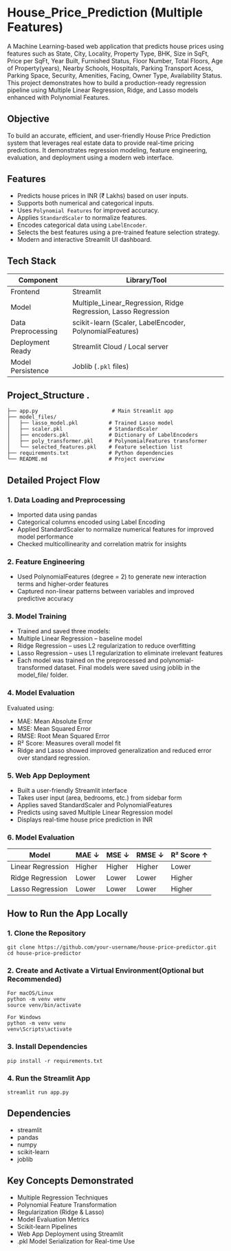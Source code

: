# House_Price_Prediction (Multiple Features)

A Machine Learning-based web application that predicts house prices using features such as State, City, Locality,   Property Type, BHK, Size in SqFt, Price per SqFt, Year Built, Furnished Status, Floor Number, Total Floors, Age of Property(years), Nearby Schools, Hospitals, Parking Transport Acess, Parking Space, Security, Amenities, Facing, Owner Type, Availability Status. 
This project demonstrates how to build a production-ready regression pipeline using Multiple Linear Regression, Ridge, and Lasso models enhanced with Polynomial Features.


## Objective
To build an accurate, efficient, and user-friendly House Price Prediction system that leverages real estate data to provide real-time pricing predictions. It demonstrates regression modeling, feature engineering, evaluation, and deployment using a modern web interface.


## Features
- Predicts house prices in INR (₹ Lakhs) based on user inputs.
- Supports both numerical and categorical inputs.
- Uses `Polynomial Features` for improved accuracy.
- Applies `StandardScaler` to normalize features.
- Encodes categorical data using `LabelEncoder`.
- Selects the best features using a pre-trained feature selection strategy.
- Modern and interactive Streamlit UI dashboard.


## Tech Stack
| Component           | Library/Tool          |
|---------------------|-----------------------|
| Frontend            | Streamlit             |
| Model               | Multiple_Linear_Regression, Ridge Regression, Lasso Regression|
| Data Preprocessing  | scikit-learn (Scaler, LabelEncoder, PolynomialFeatures) |
| Deployment Ready    | Streamlit Cloud / Local server |
| Model Persistence   | Joblib (`.pkl` files) |


## Project_Structure .
```
├── app.py                        # Main Streamlit app
├── model_files/
│   ├── lasso_model.pkl          # Trained Lasso model
│   ├── scaler.pkl               # StandardScaler
│   ├── encoders.pkl             # Dictionary of LabelEncoders
│   ├── poly_transformer.pkl     # PolynomialFeatures transformer
│   └── selected_features.pkl    # Feature selection list
├── requirements.txt             # Python dependencies
└── README.md                    # Project overview
```


## Detailed Project Flow
### 1. Data Loading and Preprocessing
- Imported data using pandas
- Categorical columns encoded using Label Encoding
- Applied StandardScaler to normalize numerical features for improved model performance
- Checked multicollinearity and correlation matrix for insights

### 2. Feature Engineering
- Used PolynomialFeatures (degree = 2) to generate new interaction terms and higher-order features
- Captured non-linear patterns between variables and improved predictive accuracy

### 3. Model Training
- Trained and saved three models:
- Multiple Linear Regression – baseline model
- Ridge Regression – uses L2 regularization to reduce overfitting
- Lasso Regression – uses L1 regularization to eliminate irrelevant features
- Each model was trained on the preprocessed and polynomial-transformed dataset. Final models were saved using joblib in the model_file/ folder.

### 4. Model Evaluation
Evaluated using:
- MAE: Mean Absolute Error
- MSE: Mean Squared Error
- RMSE: Root Mean Squared Error
- R² Score: Measures overall model fit
- Ridge and Lasso showed improved generalization and reduced error over standard regression.

### 5. Web App Deployment
- Built a user-friendly Streamlit interface
- Takes user input (area, bedrooms, etc.) from sidebar form
- Applies saved StandardScaler and PolynomialFeatures
- Predicts using saved Multiple Linear Regression model
- Displays real-time house price prediction in INR

### 6. Model Evaluation 

| Model              | MAE ↓   | MSE ↓   | RMSE ↓  | R² Score ↑ |
|--------------------|---------|---------|---------|-------------|
| Linear Regression  | Higher  | Higher  | Higher  | Lower       |
| Ridge Regression   | Lower   | Lower   | Lower   | Higher      |
| Lasso Regression   | Lower   | Lower   | Lower   | Higher      |




## How to Run the App Locally

### 1. Clone the Repository
```
git clone https://github.com/your-username/house-price-predictor.git
cd house-price-predictor
```

### 2. Create and Activate a Virtual Environment(Optional but Recommended)
```
For macOS/Linux
python -m venv venv
source venv/bin/activate
```
```
For Windows
python -m venv venv
venv\Scripts\activate
```

### 3. Install Dependencies
```
pip install -r requirements.txt
```

### 4. Run the Streamlit App
```
streamlit run app.py
```


## Dependencies
- streamlit
- pandas
- numpy
- scikit-learn
- joblib


## Key Concepts Demonstrated
- Multiple Regression Techniques
- Polynomial Feature Transformation
- Regularization (Ridge & Lasso)
- Model Evaluation Metrics
- Scikit-learn Pipelines
- Web App Deployment using Streamlit
- .pkl Model Serialization for Real-time Use




